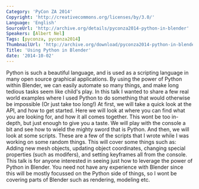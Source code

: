 ```yaml
---
Category: 'PyCon ZA 2014'
Copyright: 'http://creativecommons.org/licenses/by/3.0/'
Language: 'English'
SourceUrl: 'http://archive.org/details/pyconza2014-python-in-blender'
Speakers: [Albert Nel]
Tags: [pyconza, pyconza2014]
ThumbnailUrl: 'http://archive.org/download/pyconza2014-python-in-blender/pyconza2014-python-in-blender.thumbs/5%20a%20Using%20Python%20in%20Blender-_000450.jpg'
Title: 'Using Python in Blender'
date: '2014-10-02'
---
```

Python is such a beautiful language, and is used as a scripting language in many open source graphical applications. By using the power of Python within Blender, we can easily automate so many things, and make long tedious tasks seem like child's play.
In this talk I wanted to share a few real world examples where I used Python to do something that would otherwise be impossible (Or just take too long!)
At first, we will take a quick look at the API, and how to get started. Here we will look at where you can find what you are looking for, and how it all comes together. This wont be too in-depth, but just enough to give you a taste. We will play with the console a bit and see how to wield the mighty sword that is Python.
And then, we will look at some scripts. These are a few of the scripts that I wrote while I was working on some random things. This will cover some things such as: Adding new mesh objects, updating object coordinates, changing special properties (such as modifers), and setting keyframes all from the console.
This talk is for anyone interested in seeing just how to leverage the power of Python in Blender. You need not have any experience with Blender since this will be mostly focussed on the Python side of things, so I wont be covering parts of Blender such as rendering, modeling etc.
